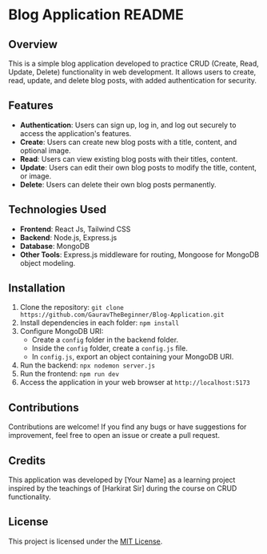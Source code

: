 # Blog Application README

## Overview

This is a simple blog application developed to practice CRUD (Create, Read, Update, Delete) functionality in web development. It allows users to create, read, update, and delete blog posts, with added authentication for security.

## Features

- **Authentication**: Users can sign up, log in, and log out securely to access the application's features.
- **Create**: Users can create new blog posts with a title, content, and optional image.
- **Read**: Users can view existing blog posts with their titles, content.
- **Update**: Users can edit their own blog posts to modify the title, content, or image.
- **Delete**: Users can delete their own blog posts permanently.


## Technologies Used

- **Frontend**: React Js, Tailwind CSS
- **Backend**: Node.js, Express.js
- **Database**: MongoDB
- **Other Tools**: Express.js middleware for routing, Mongoose for MongoDB object modeling.

## Installation

1. Clone the repository: `git clone https://github.com/GauravTheBeginner/Blog-Application.git`
2. Install dependencies in each folder: `npm install`
3. Configure MongoDB URI:
   - Create a `config` folder in the backend folder.
   - Inside the `config` folder, create a `config.js` file.
   - In `config.js`, export an object containing your MongoDB URI.
4. Run the backend: `npx nodemon server.js`
5. Run the frontend: `npm run dev`
6. Access the application in your web browser at `http://localhost:5173`


## Contributions

Contributions are welcome! If you find any bugs or have suggestions for improvement, feel free to open an issue or create a pull request.

## Credits

This application was developed by [Your Name] as a learning project inspired by the teachings of [Harkirat Sir] during the course on CRUD functionality.

## License

This project is licensed under the [MIT License](LICENSE).
